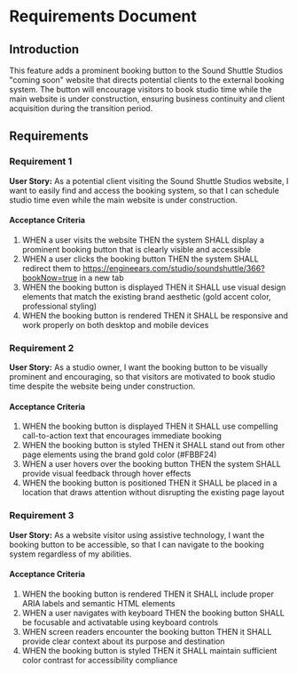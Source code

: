 # Requirements Document

## Introduction

This feature adds a prominent booking button to the Sound Shuttle Studios "coming soon" website that directs potential clients to the external booking system. The button will encourage visitors to book studio time while the main website is under construction, ensuring business continuity and client acquisition during the transition period.

## Requirements

### Requirement 1

**User Story:** As a potential client visiting the Sound Shuttle Studios website, I want to easily find and access the booking system, so that I can schedule studio time even while the main website is under construction.

#### Acceptance Criteria

1. WHEN a user visits the website THEN the system SHALL display a prominent booking button that is clearly visible and accessible
2. WHEN a user clicks the booking button THEN the system SHALL redirect them to https://engineears.com/studio/soundshuttle/366?bookNow=true in a new tab
3. WHEN the booking button is displayed THEN it SHALL use visual design elements that match the existing brand aesthetic (gold accent color, professional styling)
4. WHEN the booking button is rendered THEN it SHALL be responsive and work properly on both desktop and mobile devices

### Requirement 2

**User Story:** As a studio owner, I want the booking button to be visually prominent and encouraging, so that visitors are motivated to book studio time despite the website being under construction.

#### Acceptance Criteria

1. WHEN the booking button is displayed THEN it SHALL use compelling call-to-action text that encourages immediate booking
2. WHEN the booking button is styled THEN it SHALL stand out from other page elements using the brand gold color (#FBBF24)
3. WHEN a user hovers over the booking button THEN the system SHALL provide visual feedback through hover effects
4. WHEN the booking button is positioned THEN it SHALL be placed in a location that draws attention without disrupting the existing page layout

### Requirement 3

**User Story:** As a website visitor using assistive technology, I want the booking button to be accessible, so that I can navigate to the booking system regardless of my abilities.

#### Acceptance Criteria

1. WHEN the booking button is rendered THEN it SHALL include proper ARIA labels and semantic HTML elements
2. WHEN a user navigates with keyboard THEN the booking button SHALL be focusable and activatable using keyboard controls
3. WHEN screen readers encounter the booking button THEN it SHALL provide clear context about its purpose and destination
4. WHEN the booking button is styled THEN it SHALL maintain sufficient color contrast for accessibility compliance